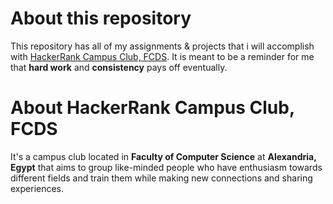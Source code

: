 # About this repository
This repository has all of my assignments & projects that i will accomplish with [HackerRank Campus Club, FCDS](https://www.linkedin.com/company/hackerrank-campus-club-fcds/). It is meant to be a reminder for me that **hard work** and **consistency** pays off eventually.

# About HackerRank Campus Club, FCDS
It's a campus club located in **Faculty of Computer Science** at **Alexandria, Egypt** that aims to group like-minded people who have enthusiasm towards different fields and train them while making new connections and sharing experiences.